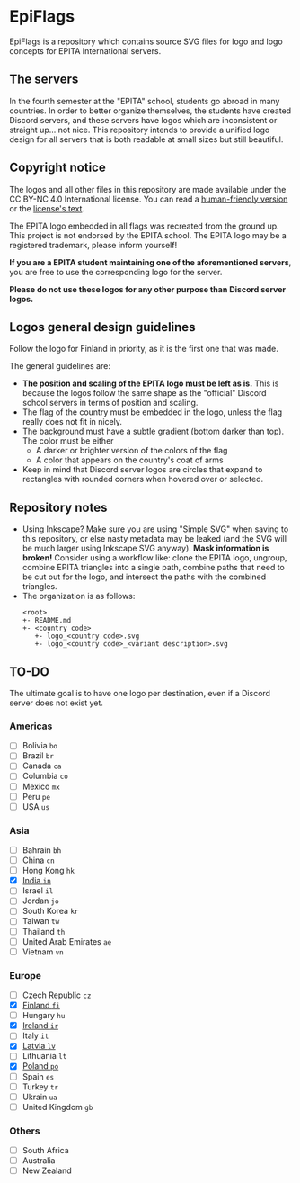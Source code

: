 # EpiFlags

EpiFlags is a repository which contains source SVG files for logo and logo 
concepts for EPITA International servers.

## The servers

In the fourth semester at the "EPITA" school, students go abroad in many 
countries. In order to better organize themselves, the students have created
Discord servers, and these servers have logos which are inconsistent or straight
up... not nice. This repository intends to provide a unified logo design for all
servers that is both readable at small sizes but still beautiful.

## Copyright notice

The logos and all other files in this repository are made available under the CC
BY-NC 4.0 International license. You can read a
[human-friendly version](https://creativecommons.org/licenses/by-nc/4.0/) or
the [license's text](LICENSE).

The EPITA logo embedded in all flags was recreated from the ground up. This
project is not endorsed by the EPITA school. The EPITA logo may be a registered
trademark, please inform yourself!

**If you are a EPITA student maintaining one of the aforementioned servers**, 
you are free to use the corresponding logo for the server.

**Please do not use these logos for any other purpose than Discord server 
logos.**

## Logos general design guidelines

Follow the logo for Finland in priority, as it is the first one that was made.

The general guidelines are:

* **The position and scaling of the EPITA logo must be left as is.**
  This is because the logos follow the same shape as the "official" Discord 
  school servers in terms of position and scaling.
* The flag of the country must be embedded in the logo, unless the flag really
  does not fit in nicely.
* The background must have a subtle gradient (bottom darker than top). The color
  must be either 
  * A darker or brighter version of the colors of the flag
  * A color that appears on the country's coat of arms
* Keep in mind that Discord server logos are circles that expand to rectangles
  with rounded corners when hovered over or selected.

## Repository notes

* Using Inkscape? Make sure you are using "Simple SVG" when saving to this
  repository, or else nasty metadata may be leaked (and the SVG will be much
  larger using Inkscape SVG anyway). **Mask information is broken!** Consider
  using a workflow like: clone the EPITA logo, ungroup, combine EPITA triangles
  into a single path, combine paths that need to be cut out for the logo, and
  intersect the paths with the combined triangles.
* The organization is as follows:
  ```
  <root>
  +- README.md
  +- <country code>
     +- logo_<country code>.svg
     +- logo_<country code>_<variant description>.svg
  ```

## TO-DO

The ultimate goal is to have one logo per destination, even if a Discord server
does not exist yet.

### Americas

- [ ] Bolivia `bo`
- [ ] Brazil `br`
- [ ] Canada `ca`
- [ ] Columbia `co`
- [ ] Mexico `mx`
- [ ] Peru `pe`
- [ ] USA `us`

### Asia

- [ ] Bahrain `bh`
- [ ] China `cn`
- [ ] Hong Kong `hk`
- [X] [India `in`](svg/in)
- [ ] Israel `il`
- [ ] Jordan `jo`
- [ ] South Korea `kr`
- [ ] Taiwan `tw`
- [ ] Thailand `th`
- [ ] United Arab Emirates `ae`
- [ ] Vietnam `vn`

### Europe

- [ ] Czech Republic `cz`
- [X] [Finland `fi`](svg/fi)
- [ ] Hungary `hu`
- [X] [Ireland `ir`](srv/ir)
- [ ] Italy `it`
- [X] [Latvia `lv`](svg/lv)
- [ ] Lithuania `lt`
- [X] [Poland `po`](svg/pl)
- [ ] Spain `es`
- [ ] Turkey `tr`
- [ ] Ukrain `ua`
- [ ] United Kingdom `gb`

### Others

- [ ] South Africa
- [ ] Australia
- [ ] New Zealand
